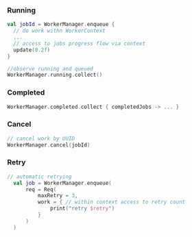 ### Running
```kotlin 
val jobId = WorkerManager.enqueue {
  // do work withn WorkerContext
  ...
  // access to jobs progress flow via context
  update(0.2f)
}

//observe running and queued
WorkerManager.running.collect()
```
### Completed
```kotlin
WorkerManager.completed.collect { completedJobs -> ... } 
```
### Cancel 
```kotlin
// cancel work by UUID
WorkerManager.cancel(jobId)
```
### Retry
```kotlin
// automatic retrying
  val job = WorkerManager.enqueue(
      req = Req(
          maxRetry = 3,
          work = { // within context access to retry count
              print("retry $retry")
          }
      )
  ) 
```

